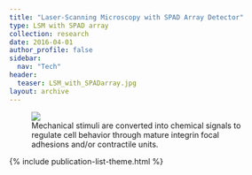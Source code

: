 ```yaml
---
title: "Laser-Scanning Microscopy with SPAD Array Detector"
type: LSM with SPAD array
collection: research
date: 2016-04-01
author_profile: false
sidebar:
  nav: "Tech"
header:
  teaser: LSM_with_SPADarray.jpg
layout: archive
---
```


<figure style="width: 80%" class="align-center">
<img src='/images/singlephotonmicroscopy.jpg'>
<figcaption>Mechanical stimuli are converted into chemical signals to regulate cell behavior through mature integrin focal adhesions and/or contractile units.</figcaption>
</figure>

{% include publication-list-theme.html %}
